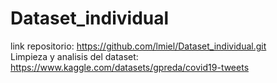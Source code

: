 # Dataset_individual
link repositorio: https://github.com/lmiel/Dataset_individual.git<br>
Limpieza y analisis del dataset:<br>
https://www.kaggle.com/datasets/gpreda/covid19-tweets
